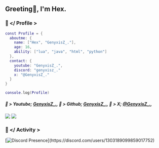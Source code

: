 ## Greeting👋, I'm Hex.

### 🥕 </ Profile >
```lua
const Profile = {
  aboutme: {
    name: ["Hex", "GenyxisZ_."],
    age: 16,
    ability: ["lua", "java", "html", "python"] 
  },
  contact: {
    youtube: "GenyxisZ_.",
    discord: "genyxisz_."
    x: "@GenyxisZ_."
  }
}

console.log(Profile)
```
##### 🥕 > Youtube; <a href="https://www.youtube.com/@Genyxisz" target="_blank" rel="noreferrer">GenyxisZ\_.</a>, 💚 > Github; <a href="https://github.com/genexisz" target="_blank" rel="noreferrer">GenyxisZ\_.</a>, 🐇 > X; <a href="https://x.com/GenyxisZ_" target="_blank" rel="noreferrer">@GenyxisZ\_.</a>,
<a href="https://www.github.com/genyxisz" target="_blank" rel="noreferrer"><img src="https://img.shields.io/github/followers/genyxisz?logo=github&style=for-the-badge&color=0891b2&labelColor=1c1917" /></a>
     <a href="https://www.x.com/GenyxisZ_" target="_blank" rel="noreferrer"><img src="https://img.shields.io/twitter/follow/GenyxisZ_?logo=twitter&style=for-the-badge&color=0891b2&labelColor=1c1917"/></a>
### 🐇 </ Activity >
[![Discord Presence](https://lanyard-profile-readme.vercel.app/api/1303189099859017752?theme=light&bg=fad3d3&animated=false&hideDiscrim=true&borderRadius=30px&idleMessage=Probably%20doing%20something%20else...)](https://discord.com/users/1303189099859017752)
